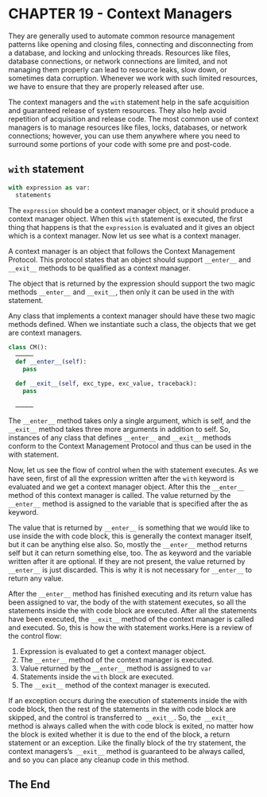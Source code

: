# CHAPTER 19 - Context Managers

They are generally used to automate common resource management patterns like opening and closing files, connecting and disconnecting from a database, and locking and unlocking threads. Resources like files, database connections, or network connections are limited, and not managing them properly can lead to resource leaks, slow down, or sometimes data corruption. Whenever we work with such limited resources, we have to ensure that they are properly released after use.

The context managers and the `with` statement help in the safe acquisition and guaranteed release of system resources. They also help avoid repetition of acquisition and release code. The most common use of context managers is to manage resources like files, locks, databases, or network connections; however, you can use them anywhere where you need to surround some portions of your code with some pre and post-code.

## `with` statement

```python
with expression as var:
  statements
```

The `expression` should be a context manager object, or it should produce a context manager object. When this `with` statement is executed, the first thing that happens is that the `expression` is evaluated and it gives an object which is a context manager. Now let us see what is a context manager.

A context manager is an object that follows the Context Management Protocol. This protocol states that an object should support `__enter__` and `__exit__` methods to be qualified as a context manager.

The object that is returned by the expression should support the two magic methods `__enter__` and `__exit__`, then only it can be used in the with statement.

Any class that implements a context manager should have these two magic methods defined. When we instantiate such a class, the objects that we get are context managers.

```python
class CM():
  ……………
  def __enter__(self):
    pass

  def __exit__(self, exc_type, exc_value, traceback):
    pass

  ……………
```

The `__enter__` method takes only a single argument, which is self, and the `__exit__` method takes three more arguments in addition to self. So, instances of any class that defines `__enter__` and `__exit__` methods conform to the Context Management Protocol and thus can be used in the with statement.

Now, let us see the flow of control when the with statement executes. As we have seen, first of all the expression written after the `with` keyword is evaluated and we get a context manager object. After this the `__enter__` method of this context manager is called. The value returned by the `__enter__` method is assigned to the variable that is specified after the as keyword.

The value that is returned by `__enter__` is something that we
would like to use inside the with code block, this is generally the context manager itself, but it can be anything else also. So, mostly the `__enter__` method returns self but it can return something else, too. The as keyword and the variable written after it are optional. If they are not present, the value returned by `__enter__` is just discarded. This is why it is not necessary for `__enter__` to return any value.

After the `__enter__` method has finished executing and its return value has been assigned to var, the body of the with statement executes, so all the statements inside the with code block are executed.
After all the statements have been executed, the `__exit__` method of the context manager is called and executed. So, this is how the with statement works.Here is a review of the control flow:

1. Expression is evaluated to get a context manager object.
2. The `__enter__` method of the context manager is executed.
3. Value returned by the `__enter__` method is assigned to `var`
4. Statements inside the `with` block are executed.
5. The `__exit__` method of the context manager is executed.

If an exception occurs during the execution of statements inside the with code block, then the rest of the statements in the with code block are skipped, and the control is transferred to` __exit__`. So, the` __exit__` method is always called when the with code block is exited, no matter how the block is exited whether it is due to the end of the block, a return statement or an exception. Like the finally block of the try statement, the context managers’s` __exit__` method is guaranteed to be always called, and so you can place any cleanup code in this method.

## The End

